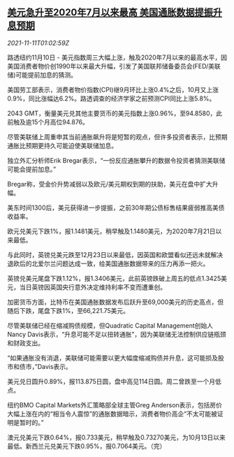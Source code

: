 <!--1636594262000-->
[美元急升至2020年7月以来最高 美国通胀数据提振升息预期](https://cn.reuters.com/article/global-forex-1110-wedn-idCNKBS2HW02F)
------

<div><i>2021-11-11T01:02:59Z</i></div><p>路透纽约11月10日 - 美元指数周三大幅上涨，触及2020年7月以来的最高水平，因美国消费者物价创1990年以来最大升幅，引发了美国联邦储备委员会(FED/美联储)可能提前加息的猜测。</p><p>美国劳工部表示，消费者物价指数(CPI)继9月环比上涨0.4%之后，10月又上涨0.9%，同比涨幅达6.2%。路透调查的经济学家之前预测CPI同比上涨5.8%。</p><p>2043 GMT，衡量美元兑其他主要货币的美元指数上涨0.96%，至94.8580，此前触及逾15个月高位94.876。</p><p>尽管美联储上周重申其当前通胀飙升将是短暂的观点，但许多投资者表示，比预期通胀比预期更持久可能迫使美联储加息。</p><p>独立外汇分析师Erik Bregar表示，“一份反应通胀攀升的数据令投资者猜测美联储可能会提前加息。”</p><p>Bregar称，受金价升势减弱以及欧元/美元期权到期的扶助，美元在盘中扩大升幅。</p><p>美东时间1300后，美元获得进一步提振，之前30年期公债标售结果疲弱推高美债收益率。</p><p>欧元兑美元下跌1%，报1.1481美元，稍早触及1.1480美元，为2020年7月21日以来最低。</p><p>与此同时，英镑兑美元跌至12月23日以来最低，因英国和欧盟看似还远未就解决退欧后的北爱尔兰问题达成一致，给美国通胀数据带来的压力再添一把火。</p><p>英镑兑美元尾盘下跌1.12%，报1.3406美元，此前英镑跌破上周五的低点1.3425美元，当日英镑因英国央行意外决定维持利率不变而遭重创。</p><p>加密货币方面，比特币在美国通胀数据发布后跃升至69,000美元的历史高点，但随后下跌，尾盘下跌1%，至66,221.75美元。</p><p>尽管美联储已经在缩减购债规模，但Quadratic Capital Management创始人Nancy Davis表示，“升息可能不足以扭转通胀”，因为美联储无法控制供应链瓶颈和财政支出。</p><p>“如果通胀没有消退，美联储可能需要以更大幅度缩减购债并升息，这可能损及股市和债市，”Davis表示。</p><p>美元兑日圆升0.89%，报113.875日圆，盘中高见114日圆。周二曾跌至一个月低点。</p><p>纽约BMO Capital Markets外汇策略部全球主管Greg Anderson表示，包括房价大幅上涨在内的“相当令人震惊”的通胀数据暗示，消费者物价高企“不太可能被证明是暂时的。”</p><p>澳元兑美元下跌0.64%，报0.733美元，稍早触及0.73270美元，为10月13日以来最低。新西兰元兑美元下跌0.95%，报0.7064美元。（完）</p>
